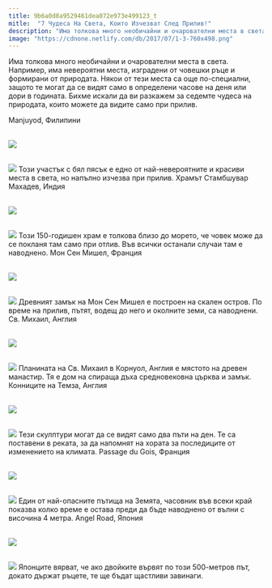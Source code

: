```yaml
---
title: 9b6a0d8a9529461dea072e973e499123_t
mitle:  "7 Чудеса На Света, Които Изчезват След Прилив!"
description: "Има толкова много необичайни и очарователни места в света. Например, има невероятни места, изградени от човешки ръце и формирани от природата. Някои от тези места с�"
image: "https://cdnone.netlify.com/db/2017/07/1-3-760x498.png"
---
```


 <p>Има толкова много необичайни и очарователни места в света. Например, има невероятни места, изградени от човешки ръце и формирани от природата. Някои от тези места са още по-специални, защото те могат да се видят само в определени часове на деня или дори в годината. Бихме искали да ви разкажем за седемте чудеса на природата, които можете да видите само при прилив.</p>      <p> Manjuyod, Филипини</p> <p> <br/><img src="https://cdnone.netlify.com/db/2017/07/1-3-760x498.png"/></p> <p> <br/><img src="https://cdnone.netlify.com/db/2017/07/2-3-760x498.png"/> Този участък с бял пясък е едно от най-невероятните и красиви места в света, но напълно изчезва при прилив. Храмът Стамбшувар Махадев, Индия</p>      <p> <br/><img src="https://cdnone.netlify.com/db/2017/07/3-2-760x417.png"/></p> <p> <br/><img src="https://cdnone.netlify.com/db/2017/07/4-2-760x421.png"/> Този 150-годишен храм е толкова близо до морето, че човек може да се покланя там само при отлив. Във всички останали случаи там е наводнено. Мон Сен Мишел, Франция</p> <p> <br/><img src="https://cdnone.netlify.com/db/2017/07/5-3-760x436.png"/></p> <p> <br/><img src="https://cdnone.netlify.com/db/2017/07/6-2-760x437.png"/> Древният замък на Мон Сен Мишел е построен на скален остров. По време на прилив, пътят, водещ до него и околните земи, са наводнени. Св. Михаил, Англия</p>      <p> <br/><img src="https://cdnone.netlify.com/db/2017/07/7-3-760x541.png"/></p>  <p> <br/><img src="https://cdnone.netlify.com/db/2017/07/8-760x540.png"/> Планината на Св. Михаил в Корнуол, Англия е мястото на древен манастир. Тя е дом на спираща дъха средновековна църква и замък. Конниците на Темза, Англия</p> <p> <br/><img src="https://cdnone.netlify.com/db/2017/07/9-2-760x507.png"/></p> <p> <br/><img src="https://cdnone.netlify.com/db/2017/07/10-760x507.png"/> Тези скулптури могат да се видят само два пъти на ден. Те са поставени в реката, за да напомнят на хората за последиците от изменението на климата. Passage du Gois, Франция</p> <p> <br/><img src="https://cdnone.netlify.com/db/2017/07/11-2-760x389.png"/></p> <p> <br/><img src="https://cdnone.netlify.com/db/2017/07/12-1-760x386.png"/> Един от най-опасните пътища на Земята, часовник във всеки край показва колко време е остава преди да бъде наводнено от вълни с височина 4 метра. Angel Road, Япония</p>      <p> <br/><img src="https://cdnone.netlify.com/db/2017/07/13.png"/></p>  <p> <br/><img src="https://cdnone.netlify.com/db/2017/07/14-1.png"/> Японците вярват, че ако двойките вървят по този 500-метров път, докато държат ръцете, те ще бъдат щастливи завинаги.</p>       